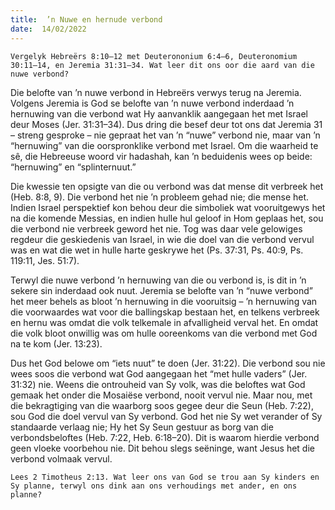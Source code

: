 ```yaml
---
title:  ’n Nuwe en hernude verbond
date:  14/02/2022
---
```


`Vergelyk Hebreërs 8:10–12 met Deuterononium 6:4–6, Deuteronomium 30:11–14, en Jeremia 31:31–34. Wat leer dit ons oor die aard van die nuwe verbond?`

Die belofte van ’n nuwe verbond in Hebreërs verwys terug na Jeremia. Volgens Jeremia is God se belofte van ’n nuwe verbond inderdaad ’n hernuwing van die verbond wat Hy aanvanklik aangegaan het met Israel deur Moses (Jer. 31:31–34). Dus dring die besef deur tot ons dat Jeremia 31 – streng gesproke – nie gepraat het van ’n “nuwe” verbond nie, maar van ’n “hernuwing” van die oorspronklike verbond met Israel. Om die waarheid te sê, die Hebreeuse woord vir hadashah, kan ’n beduidenis wees op beide:  “hernuwing” en “splinternuut.”

Die kwessie ten opsigte van die ou verbond was dat mense dit verbreek het (Heb. 8:8, 9). Die verbond het nie ’n probleem gehad nie; die mense het. Indien Israel perspektief kon behou deur die simboliek wat vooruitgewys het na die komende Messias, en indien hulle hul geloof in Hom geplaas het, sou die verbond nie verbreek geword het nie. Tog was daar vele gelowiges regdeur die geskiedenis van Israel, in wie die doel van die verbond vervul was en wat die wet in hulle harte geskrywe het (Ps. 37:31, Ps. 40:9, Ps. 119:11, Jes. 51:7).

Terwyl die nuwe verbond ’n hernuwing van die ou verbond is, is dit in ’n sekere sin inderdaad ook nuut. Jeremia se belofte van ’n “nuwe verbond” het meer behels as bloot ’n hernuwing in die vooruitsig – ’n hernuwing van die voorwaardes wat voor die ballingskap bestaan het, en telkens verbreek en hernu was omdat die volk telkemale in afvalligheid verval het.  En omdat die volk bloot onwillig was om hulle ooreenkoms van die verbond met God na te kom (Jer. 13:23).

Dus het God belowe om “iets nuut” te doen (Jer. 31:22). Die verbond sou nie wees soos die verbond wat God aangegaan het “met hulle vaders” (Jer. 31:32) nie. Weens die ontrouheid van Sy volk, was die beloftes wat God gemaak het onder die Mosaiëse verbond, nooit vervul nie. Maar nou, met die bekragtiging van die waarborg soos gegee deur die Seun (Heb. 7:22), sou God die doel vervul van Sy verbond. God het nie Sy wet verander of Sy standaarde verlaag nie; Hy het Sy Seun gestuur as borg van die verbondsbeloftes (Heb. 7:22, Heb. 6:18–20). Dit is waarom hierdie verbond geen vloeke voorbehou nie. Dit behou slegs seëninge, want Jesus het die verbond volmaak vervul.

`Lees 2 Timotheus 2:13. Wat leer ons van God se trou aan Sy kinders en Sy planne, terwyl ons dink aan ons verhoudings met ander, en ons planne?`